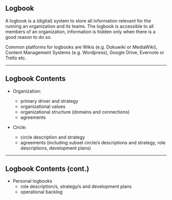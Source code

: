 ## Logbook

A logbook is a (digital) system to store all information relevant for the running an organization and its teams. The logbook is accessible to all members of an organization, information is hidden only when there is a good reason to do so.

Common platforms for logbooks are Wikis (e.g. Dokuwiki or MediaWiki), Content Management Systems (e.g. Wordpress), Google Drive, Evernote or Trello etc.

---

## Logbook Contents

* Organization: 
    * primary driver and strategy
    * organizational values
    * organizational structure (domains and connections)
    * agreements 

* Circle: 
    * circle description and strategy
    * agreements (including subset circle/s descriptions and strategy, role descriptions, development plans)

---

## Logbook Contents (cont.)

* Personal logbooks
    * role description/s, strategy/s and development plans
    * operational backlog
